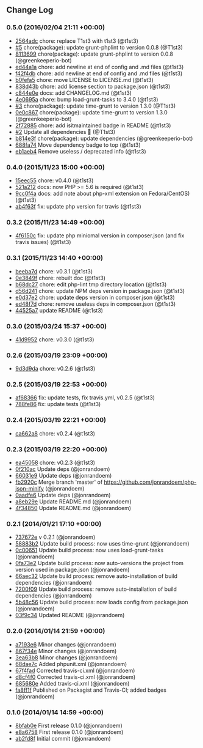 ## Change Log

### 0.5.0 (2016/02/04 21:11 +00:00)
- [2564adc](https://github.com/t1st3/php-json-minify/commit/2564adc288d5cb595f510b2f27a77601a67f6b1e) chore: replace T1st3 with t1st3 (@t1st3)
- [#5](https://github.com/t1st3/php-json-minify/pull/5) chore(package): update grunt-phplint to version 0.0.8 (@T1st3)
- [8113699](https://github.com/t1st3/php-json-minify/commit/81136994c0ccd89c0753ce96979588a774f5bff7) chore(package): update grunt-phplint to version 0.0.8 (@greenkeeperio-bot)
- [ed44a1a](https://github.com/t1st3/php-json-minify/commit/ed44a1acc32a38578933100c0ab8ceaafe544d3a) chore: add newline at end of config and .md files (@t1st3)
- [f42f4db](https://github.com/t1st3/php-json-minify/commit/f42f4dbecc8e29dac75d9286d7d0d76d14f1f261) chore: add newline at end of config and .md files (@t1st3)
- [b0fefa5](https://github.com/t1st3/php-json-minify/commit/b0fefa5eced67e98a74fa105fb72f268cadf6b6e) chore: move LICENSE to LICENSE.md (@t1st3)
- [838d43b](https://github.com/t1st3/php-json-minify/commit/838d43bb14da0a9e5ab00a478d9d36aec3212d31) chore: add license section to package.json (@t1st3)
- [c844e0e](https://github.com/t1st3/php-json-minify/commit/c844e0e2b2e28655260c9c1152e297f4f2ced041) docs: add CHANGELOG.md (@t1st3)
- [4e0695a](https://github.com/t1st3/php-json-minify/commit/4e0695ae19ff260d5ded1dca21fc8e210de64168) chore: bump load-grunt-tasks to 3.4.0 (@t1st3)
- [#3](https://github.com/t1st3/php-json-minify/pull/3) chore(package): update time-grunt to version 1.3.0 (@T1st3)
- [0e0c867](https://github.com/t1st3/php-json-minify/commit/0e0c86792512e3568c11408ecac7122e80003cfd) chore(package): update time-grunt to version 1.3.0 (@greenkeeperio-bot)
- [2f72885](https://github.com/t1st3/php-json-minify/commit/2f7288514f0ec41b13b3e6fbcc7f95342a9c1fa3) chore: add isitmaintained badge in README (@t1st3)
- [#2](https://github.com/t1st3/php-json-minify/pull/2) Update all dependencies 🌴 (@T1st3)
- [b814e3f](https://github.com/t1st3/php-json-minify/commit/b814e3f74ac81d656fed0c8cb6925762d84b565e) chore(package): update dependencies (@greenkeeperio-bot)
- [688fa74](https://github.com/t1st3/php-json-minify/commit/688fa740eab8a6336c2edf96ecf31e3457c9b73e) Move dependency badge to top (@t1st3)
- [eb1aeb4](https://github.com/t1st3/php-json-minify/commit/eb1aeb4b7b75a8b462fbba573209218272832bb1) Remove useless / deprecated info (@t1st3)

### 0.4.0 (2015/11/23 15:00 +00:00)
- [15eec55](https://github.com/t1st3/php-json-minify/commit/15eec55756fbe289e2953e65b404156c7a3b3542) chore: v0.4.0 (@t1st3)
- [521a212](https://github.com/t1st3/php-json-minify/commit/521a2129f91fc96a7068e8f035ce32fc61abfe01) docs: now PHP >= 5.6 is required (@t1st3)
- [9cc0f4a](https://github.com/t1st3/php-json-minify/commit/9cc0f4abfe7f514790dd3067b29770aecd73948d) docs: add note about php-xml extension on Fedora/CentOS) (@t1st3)
- [ab4f63f](https://github.com/t1st3/php-json-minify/commit/ab4f63f19ab116e245ba2e1cec6a21897fe51487) fix: update php version for travis (@t1st3)

### 0.3.2 (2015/11/23 14:49 +00:00)
- [4f6150c](https://github.com/t1st3/php-json-minify/commit/4f6150c92e1e5d06dfb75e5d22a814857e5dc0b4) fix: update php miniomal version in composer.json (and fix travis issues) (@t1st3)

### 0.3.1 (2015/11/23 14:40 +00:00)
- [beeba7d](https://github.com/t1st3/php-json-minify/commit/beeba7d3de4299272a2243db3344dfbb47363438) chore: v0.3.1 (@t1st3)
- [0e3849f](https://github.com/t1st3/php-json-minify/commit/0e3849fd19aa9e6da9c2da6cbbd09298f03e696e) chore: rebuilt doc (@t1st3)
- [b68dc27](https://github.com/t1st3/php-json-minify/commit/b68dc274915988d9758db8fb6214d635ca52e5fb) chore: edit php-lint tmp directory location (@t1st3)
- [d56d241](https://github.com/t1st3/php-json-minify/commit/d56d24148d3ab0ccf3caab59bcc2a7486880e8b2) chore: update NPM deps version in package.json (@t1st3)
- [e0d37e2](https://github.com/t1st3/php-json-minify/commit/e0d37e2760d4360f1a626067c83d2eace95378b8) chore: update deps version in composer.json (@t1st3)
- [ed48f7d](https://github.com/t1st3/php-json-minify/commit/ed48f7d2cf68b5c82893d54e3bd929d5b34275f3) chore: remove useless deps in composer.json (@t1st3)
- [44525a7](https://github.com/t1st3/php-json-minify/commit/44525a7388c42c2fcb091d5f9971ad1a5f20d5d8) update README (@t1st3)

### 0.3.0 (2015/03/24 15:37 +00:00)
- [41d9952](https://github.com/t1st3/php-json-minify/commit/41d995206e6a316f5fd8a729b70eecc51b5ee445) chore: v0.3.0 (@t1st3)

### 0.2.6 (2015/03/19 23:09 +00:00)
- [9d3d9da](https://github.com/t1st3/php-json-minify/commit/9d3d9da975826b2e00edfc0ba611303decc70f5a) chore: v0.2.6 (@t1st3)

### 0.2.5 (2015/03/19 22:53 +00:00)
- [af68366](https://github.com/t1st3/php-json-minify/commit/af68366f1211d32083bdb6d09eb5c8dd4577c1ab) fix: update tests, fix travis.yml, v0.2.5 (@t1st3)
- [788fe86](https://github.com/t1st3/php-json-minify/commit/788fe8630070ee2de3eb3aec533ec42653175b90) fix: update tests (@t1st3)

### 0.2.4 (2015/03/19 22:21 +00:00)
- [ca662a8](https://github.com/t1st3/php-json-minify/commit/ca662a8e66951eb216599c6e4c8c02d4787d968e) chore: v0.2.4 (@t1st3)

### 0.2.3 (2015/03/19 22:20 +00:00)
- [ea45058](https://github.com/t1st3/php-json-minify/commit/ea450585a14b06c320b0aa0ea9b2b44b89904269) chore: v0.2.3 (@t1st3)
- [0f210ac](https://github.com/t1st3/php-json-minify/commit/0f210ac599fdea7a7a433c4ce5eefe3452463b77) Update deps (@jonrandoem)
- [66031e9](https://github.com/t1st3/php-json-minify/commit/66031e91947e75e30f3fd2c8332711f677f7369f) Update deps (@jonrandoem)
- [fb2920c](https://github.com/t1st3/php-json-minify/commit/fb2920c3c15135a8d3142658045a00b1d6bb34a4) Merge branch 'master' of https://github.com/jonrandoem/php-json-minify (@jonrandoem)
- [0aadfe6](https://github.com/t1st3/php-json-minify/commit/0aadfe683be0e0c6cbbc556b33bb01bb95159a7b) Update deps (@jonrandoem)
- [a8eb29e](https://github.com/t1st3/php-json-minify/commit/a8eb29e1c328a481aec86f35c939afeb236c7e14) Update README.md (@jonrandoem)
- [4f34850](https://github.com/t1st3/php-json-minify/commit/4f34850970acfe86aa5b1b36e4d57df20bf52437) Update README.md (@jonrandoem)

### 0.2.1 (2014/01/21 17:10 +00:00)
- [737672e](https://github.com/t1st3/php-json-minify/commit/737672e170e347b96570f269cfd490f119a81d30) v 0.2.1 (@jonrandoem)
- [58883b2](https://github.com/t1st3/php-json-minify/commit/58883b2aafbe232fddb75e1c8f7e960b74bfa594) Update build process: now uses time-grunt (@jonrandoem)
- [0c00651](https://github.com/t1st3/php-json-minify/commit/0c00651a0ee124f4f72e78cc89195460b5cc6a2a) Update build process: now uses load-grunt-tasks (@jonrandoem)
- [0fa73e2](https://github.com/t1st3/php-json-minify/commit/0fa73e278f17f2465ab681a5a96e033e0febd600) Update build process: now auto-versions the project from version used in package.json (@jonrandoem)
- [66aec32](https://github.com/t1st3/php-json-minify/commit/66aec32bdd4fb3ca0fa3c792f3632bc75e6a70ff) Update build process: remove auto-installation of build dependencies (@jonrandoem)
- [7200f09](https://github.com/t1st3/php-json-minify/commit/7200f09394d896cdf092ad643ca97b95ea74dfc4) Update build process: remove auto-installation of build dependencies (@jonrandoem)
- [5b48c56](https://github.com/t1st3/php-json-minify/commit/5b48c56309efe8e2801fb25092e34ac41ede2bed) Update build process: now loads config from package.json (@jonrandoem)
- [03f9c34](https://github.com/t1st3/php-json-minify/commit/03f9c3474ee187ba889161961bf8e6bc61b7813d) Updated README (@jonrandoem)

### 0.2.0 (2014/01/14 21:59 +00:00)
- [a7193e6](https://github.com/t1st3/php-json-minify/commit/a7193e62f7cfec4d608ce5b5521d945ac5c95247) Minor changes (@jonrandoem)
- [867f34e](https://github.com/t1st3/php-json-minify/commit/867f34e9c9c5c51e82c978fa8b94d9e67d71b14f) Minor changes (@jonrandoem)
- [3ea63b8](https://github.com/t1st3/php-json-minify/commit/3ea63b868b2ad745abd9680998c5b82f74476402) Minor changes (@jonrandoem)
- [68dae7c](https://github.com/t1st3/php-json-minify/commit/68dae7c15fb2bf6310c8f8d89ba4bb4e58e70aba) Added phpunit.xml (@jonrandoem)
- [67f4fad](https://github.com/t1st3/php-json-minify/commit/67f4fad7098d3443e3fb4769d9e244d7a5c84e65) Corrected travis-ci.xml (@jonrandoem)
- [d8cf4f0](https://github.com/t1st3/php-json-minify/commit/d8cf4f0eea571986866bc6eba14362252eb87332) Corrected travis-ci.xml (@jonrandoem)
- [685680e](https://github.com/t1st3/php-json-minify/commit/685680e9c09f74e6b8038a71e3118b6e4f2f2f83) Added travis-ci.xml (@jonrandoem)
- [fa8ff1f](https://github.com/t1st3/php-json-minify/commit/fa8ff1f64397d53044905489b28478d5ff4c8546) Published on Packagist and Travis-CI; added badges (@jonrandoem)

### 0.1.0 (2014/01/14 14:59 +00:00)
- [8bfab0e](https://github.com/t1st3/php-json-minify/commit/8bfab0e4008e68431781eedab244c6b15bf6b2c9) First release 0.1.0 (@jonrandoem)
- [e8a6758](https://github.com/t1st3/php-json-minify/commit/e8a675878bf06bc0bc79577cfc51f6076113c52a) First release 0.1.0 (@jonrandoem)
- [ab2fd8f](https://github.com/t1st3/php-json-minify/commit/ab2fd8fde4062362751fee23b01bdfe6d687d4d1) Initial commit (@jonrandoem)